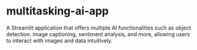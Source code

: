 # multitasking-ai-app
A Streamlit application that offers multiple AI functionalities such as object detection, image captioning, sentiment analysis, and more, allowing users to interact with images and data intuitively.
